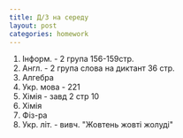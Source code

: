 ```yaml
---
title: Д/З на середу
layout: post
categories: homework
---
```

1.  Інформ. - 2 група 156-159стр.
2.  Англ. - 2 група слова на диктант 36 стр.
3.  Алгебра
4.  Укр. мова - 221
5.  Хімія - завд 2 стр 10
6.  Хімія
7.  Фіз-ра
8.  Укр. літ. - вивч. "Жовтень жовті жолуді"